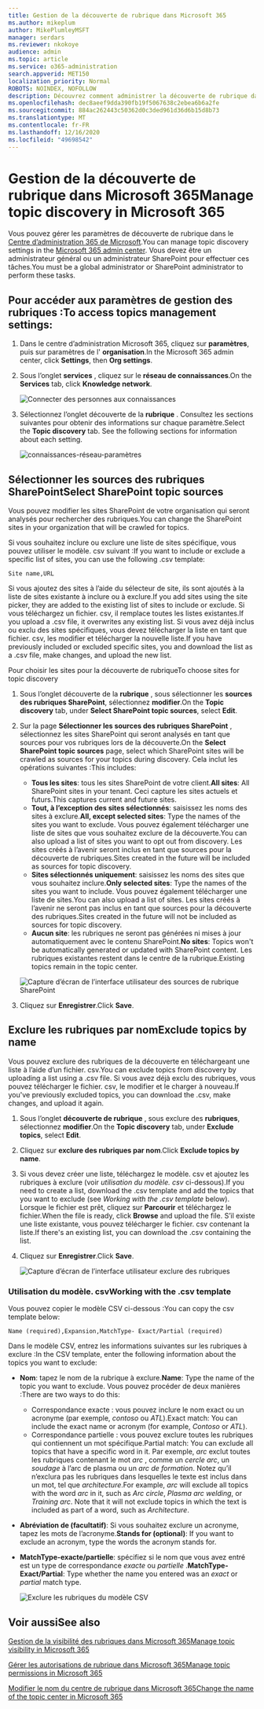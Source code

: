 ```yaml
---
title: Gestion de la découverte de rubrique dans Microsoft 365
ms.author: mikeplum
author: MikePlumleyMSFT
manager: serdars
ms.reviewer: nkokoye
audience: admin
ms.topic: article
ms.service: o365-administration
search.appverid: MET150
localization_priority: Normal
ROBOTS: NOINDEX, NOFOLLOW
description: Découvrez comment administrer la découverte de rubrique dans Microsoft 365.
ms.openlocfilehash: dec8aeef9dda390fb19f5067638c2ebea6b6a2fe
ms.sourcegitcommit: 884ac262443c50362d0c3ded961d36d6b15d8b73
ms.translationtype: MT
ms.contentlocale: fr-FR
ms.lasthandoff: 12/16/2020
ms.locfileid: "49698542"
---
```

# <a name="manage-topic-discovery-in-microsoft-365"></a><span data-ttu-id="8d976-103">Gestion de la découverte de rubrique dans Microsoft 365</span><span class="sxs-lookup"><span data-stu-id="8d976-103">Manage topic discovery in Microsoft 365</span></span>

<span data-ttu-id="8d976-104">Vous pouvez gérer les paramètres de découverte de rubrique dans le [Centre d’administration 365 de Microsoft](https://admin.microsoft.com).</span><span class="sxs-lookup"><span data-stu-id="8d976-104">You can manage topic discovery settings in the [Microsoft 365 admin center](https://admin.microsoft.com).</span></span> <span data-ttu-id="8d976-105">Vous devez être un administrateur général ou un administrateur SharePoint pour effectuer ces tâches.</span><span class="sxs-lookup"><span data-stu-id="8d976-105">You must be a global administrator or SharePoint administrator to perform these tasks.</span></span>

## <a name="to-access-topics-management-settings"></a><span data-ttu-id="8d976-106">Pour accéder aux paramètres de gestion des rubriques :</span><span class="sxs-lookup"><span data-stu-id="8d976-106">To access topics management settings:</span></span>

1. <span data-ttu-id="8d976-107">Dans le centre d’administration Microsoft 365, cliquez sur **paramètres**, puis sur paramètres de l' **organisation**.</span><span class="sxs-lookup"><span data-stu-id="8d976-107">In the Microsoft 365 admin center, click **Settings**, then **Org settings**.</span></span>
2. <span data-ttu-id="8d976-108">Sous l’onglet **services** , cliquez sur le **réseau de connaissances**.</span><span class="sxs-lookup"><span data-stu-id="8d976-108">On the **Services** tab, click **Knowledge network**.</span></span>

    ![Connecter des personnes aux connaissances](../media/admin-org-knowledge-options-completed.png) 

3. <span data-ttu-id="8d976-110">Sélectionnez l’onglet découverte de la **rubrique** . Consultez les sections suivantes pour obtenir des informations sur chaque paramètre.</span><span class="sxs-lookup"><span data-stu-id="8d976-110">Select the **Topic discovery** tab. See the following sections for information about each setting.</span></span>

    ![connaissances-réseau-paramètres](../media/knowledge-network-settings-topic-discovery.png) 

## <a name="select-sharepoint-topic-sources"></a><span data-ttu-id="8d976-112">Sélectionner les sources des rubriques SharePoint</span><span class="sxs-lookup"><span data-stu-id="8d976-112">Select SharePoint topic sources</span></span>

<span data-ttu-id="8d976-113">Vous pouvez modifier les sites SharePoint de votre organisation qui seront analysés pour rechercher des rubriques.</span><span class="sxs-lookup"><span data-stu-id="8d976-113">You can change the SharePoint sites in your organization that will be crawled for topics.</span></span>

<span data-ttu-id="8d976-114">Si vous souhaitez inclure ou exclure une liste de sites spécifique, vous pouvez utiliser le modèle. csv suivant :</span><span class="sxs-lookup"><span data-stu-id="8d976-114">If you want to include or exclude a specific list of sites, you can use the following .csv template:</span></span>

``` csv
Site name,URL
```

<span data-ttu-id="8d976-115">Si vous ajoutez des sites à l’aide du sélecteur de site, ils sont ajoutés à la liste de sites existante à inclure ou à exclure.</span><span class="sxs-lookup"><span data-stu-id="8d976-115">If you add sites using the site picker, they are added to the existing list of sites to include or exclude.</span></span> <span data-ttu-id="8d976-116">Si vous téléchargez un fichier. csv, il remplace toutes les listes existantes.</span><span class="sxs-lookup"><span data-stu-id="8d976-116">If you upload a .csv file, it overwrites any existing list.</span></span> <span data-ttu-id="8d976-117">Si vous avez déjà inclus ou exclu des sites spécifiques, vous devez télécharger la liste en tant que fichier. csv, les modifier et télécharger la nouvelle liste.</span><span class="sxs-lookup"><span data-stu-id="8d976-117">If you have previously included or excluded specific sites, you and download the list as a .csv file, make changes, and upload the new list.</span></span>

<span data-ttu-id="8d976-118">Pour choisir les sites pour la découverte de rubrique</span><span class="sxs-lookup"><span data-stu-id="8d976-118">To choose sites for topic discovery</span></span>

1. <span data-ttu-id="8d976-119">Sous l’onglet découverte de la **rubrique** , sous sélectionner les **sources des rubriques SharePoint**, sélectionnez **modifier**.</span><span class="sxs-lookup"><span data-stu-id="8d976-119">On the **Topic discovery** tab, under **Select SharePoint topic sources**, select **Edit**.</span></span>
2. <span data-ttu-id="8d976-120">Sur la page **Sélectionner les sources des rubriques SharePoint** , sélectionnez les sites SharePoint qui seront analysés en tant que sources pour vos rubriques lors de la découverte.</span><span class="sxs-lookup"><span data-stu-id="8d976-120">On the **Select SharePoint topic sources** page, select which SharePoint sites will be crawled as sources for your topics during discovery.</span></span> <span data-ttu-id="8d976-121">Cela inclut les opérations suivantes :</span><span class="sxs-lookup"><span data-stu-id="8d976-121">This includes:</span></span>
    - <span data-ttu-id="8d976-122">**Tous les sites**: tous les sites SharePoint de votre client.</span><span class="sxs-lookup"><span data-stu-id="8d976-122">**All sites**: All SharePoint sites in your tenant.</span></span> <span data-ttu-id="8d976-123">Ceci capture les sites actuels et futurs.</span><span class="sxs-lookup"><span data-stu-id="8d976-123">This captures current and future sites.</span></span>
    - <span data-ttu-id="8d976-124">**Tout, à l’exception des sites sélectionnés**: saisissez les noms des sites à exclure.</span><span class="sxs-lookup"><span data-stu-id="8d976-124">**All, except selected sites**: Type the names of the sites you want to exclude.</span></span>  <span data-ttu-id="8d976-125">Vous pouvez également télécharger une liste de sites que vous souhaitez exclure de la découverte.</span><span class="sxs-lookup"><span data-stu-id="8d976-125">You can also upload a list of sites you want to opt out from discovery.</span></span> <span data-ttu-id="8d976-126">Les sites créés à l’avenir seront inclus en tant que sources pour la découverte de rubriques.</span><span class="sxs-lookup"><span data-stu-id="8d976-126">Sites created in the future will be included as sources for topic discovery.</span></span> 
    - <span data-ttu-id="8d976-127">**Sites sélectionnés uniquement**: saisissez les noms des sites que vous souhaitez inclure.</span><span class="sxs-lookup"><span data-stu-id="8d976-127">**Only selected sites**: Type the names of the sites you want to include.</span></span> <span data-ttu-id="8d976-128">Vous pouvez également télécharger une liste de sites.</span><span class="sxs-lookup"><span data-stu-id="8d976-128">You can also upload a list of sites.</span></span> <span data-ttu-id="8d976-129">Les sites créés à l’avenir ne seront pas inclus en tant que sources pour la découverte des rubriques.</span><span class="sxs-lookup"><span data-stu-id="8d976-129">Sites created in the future will not be included as sources for topic discovery.</span></span>
    - <span data-ttu-id="8d976-130">**Aucun site**: les rubriques ne seront pas générées ni mises à jour automatiquement avec le contenu SharePoint.</span><span class="sxs-lookup"><span data-stu-id="8d976-130">**No sites**: Topics won't be automatically generated or updated with SharePoint content.</span></span> <span data-ttu-id="8d976-131">Les rubriques existantes restent dans le centre de la rubrique.</span><span class="sxs-lookup"><span data-stu-id="8d976-131">Existing topics remain in the topic center.</span></span>

    ![Capture d’écran de l’interface utilisateur des sources de rubrique SharePoint](../media/k-manage-select-topic-source.png)
   
3. <span data-ttu-id="8d976-133">Cliquez sur **Enregistrer**.</span><span class="sxs-lookup"><span data-stu-id="8d976-133">Click **Save**.</span></span>

## <a name="exclude-topics-by-name"></a><span data-ttu-id="8d976-134">Exclure les rubriques par nom</span><span class="sxs-lookup"><span data-stu-id="8d976-134">Exclude topics by name</span></span>

<span data-ttu-id="8d976-135">Vous pouvez exclure des rubriques de la découverte en téléchargeant une liste à l’aide d’un fichier. csv.</span><span class="sxs-lookup"><span data-stu-id="8d976-135">You can exclude topics from discovery by uploading a list using a .csv file.</span></span> <span data-ttu-id="8d976-136">Si vous avez déjà exclu des rubriques, vous pouvez télécharger le fichier. csv, le modifier et le charger à nouveau.</span><span class="sxs-lookup"><span data-stu-id="8d976-136">If you've previously excluded topics, you can download the .csv, make changes, and upload it again.</span></span>

1. <span data-ttu-id="8d976-137">Sous l’onglet **découverte de rubrique** , sous exclure des **rubriques**, sélectionnez **modifier**.</span><span class="sxs-lookup"><span data-stu-id="8d976-137">On the **Topic discovery** tab, under **Exclude topics**, select **Edit**.</span></span>
2. <span data-ttu-id="8d976-138">Cliquez sur **exclure des rubriques par nom**.</span><span class="sxs-lookup"><span data-stu-id="8d976-138">Click **Exclude topics by name**.</span></span>
3. <span data-ttu-id="8d976-139">Si vous devez créer une liste, téléchargez le modèle. csv et ajoutez les rubriques à exclure (voir *utilisation du modèle. csv* ci-dessous).</span><span class="sxs-lookup"><span data-stu-id="8d976-139">If you need to create a list, download the .csv template and add the topics that you want to exclude (see *Working with the .csv template* below).</span></span> <span data-ttu-id="8d976-140">Lorsque le fichier est prêt, cliquez sur **Parcourir** et téléchargez le fichier.</span><span class="sxs-lookup"><span data-stu-id="8d976-140">When the file is ready, click **Browse** and upload the file.</span></span> <span data-ttu-id="8d976-141">S’il existe une liste existante, vous pouvez télécharger le fichier. csv contenant la liste.</span><span class="sxs-lookup"><span data-stu-id="8d976-141">If there's an existing list, you can download the .csv containing the list.</span></span>
4. <span data-ttu-id="8d976-142">Cliquez sur **Enregistrer**.</span><span class="sxs-lookup"><span data-stu-id="8d976-142">Click **Save**.</span></span>

    ![Capture d’écran de l’interface utilisateur exclure des rubriques](../media/km-manage-exclude-topics.png)

### <a name="working-with-the-csv-template"></a><span data-ttu-id="8d976-144">Utilisation du modèle. csv</span><span class="sxs-lookup"><span data-stu-id="8d976-144">Working with the .csv template</span></span>

<span data-ttu-id="8d976-145">Vous pouvez copier le modèle CSV ci-dessous :</span><span class="sxs-lookup"><span data-stu-id="8d976-145">You can copy the csv template below:</span></span>

``` csv
Name (required),Expansion,MatchType- Exact/Partial (required)
```

<span data-ttu-id="8d976-146">Dans le modèle CSV, entrez les informations suivantes sur les rubriques à exclure :</span><span class="sxs-lookup"><span data-stu-id="8d976-146">In the CSV template, enter the following information about the topics you want to exclude:</span></span>

- <span data-ttu-id="8d976-147">**Nom**: tapez le nom de la rubrique à exclure.</span><span class="sxs-lookup"><span data-stu-id="8d976-147">**Name**: Type the name of the topic you want to exclude.</span></span> <span data-ttu-id="8d976-148">Vous pouvez procéder de deux manières :</span><span class="sxs-lookup"><span data-stu-id="8d976-148">There are two ways to do this:</span></span>
    - <span data-ttu-id="8d976-149">Correspondance exacte : vous pouvez inclure le nom exact ou un acronyme (par exemple, *contoso* ou *ATL*).</span><span class="sxs-lookup"><span data-stu-id="8d976-149">Exact match: You can include the exact name or acronym (for example, *Contoso* or *ATL*).</span></span>
    - <span data-ttu-id="8d976-150">Correspondance partielle : vous pouvez exclure toutes les rubriques qui contiennent un mot spécifique.</span><span class="sxs-lookup"><span data-stu-id="8d976-150">Partial match: You can exclude all topics that have a specific word in it.</span></span>  <span data-ttu-id="8d976-151">Par exemple, *arc* exclut toutes les rubriques contenant le mot *arc* , comme un *cercle arc*, un *soudage* à l’arc de plasma ou un *arc de formation*. Notez qu’il n’exclura pas les rubriques dans lesquelles le texte est inclus dans un mot, tel que *architecture*.</span><span class="sxs-lookup"><span data-stu-id="8d976-151">For example, *arc* will exclude all topics with the word *arc* in it, such as *Arc circle*, *Plasma arc welding*, or *Training arc*. Note that it will not exclude topics in which the text is included as part of a word, such as *Architecture*.</span></span>
- <span data-ttu-id="8d976-152">**Abréviation de (facultatif)**: Si vous souhaitez exclure un acronyme, tapez les mots de l’acronyme.</span><span class="sxs-lookup"><span data-stu-id="8d976-152">**Stands for (optional)**: If you want to exclude an acronym, type the words the acronym stands for.</span></span>
- <span data-ttu-id="8d976-153">**MatchType-exacte/partielle**: spécifiez si le nom que vous avez entré est un type de correspondance *exacte* ou *partielle* .</span><span class="sxs-lookup"><span data-stu-id="8d976-153">**MatchType-Exact/Partial**: Type whether the name you entered was an *exact* or *partial* match type.</span></span>

    ![Exclure les rubriques du modèle CSV](../media/exclude-topics-csv.png) 

## <a name="see-also"></a><span data-ttu-id="8d976-155">Voir aussi</span><span class="sxs-lookup"><span data-stu-id="8d976-155">See also</span></span>

[<span data-ttu-id="8d976-156">Gestion de la visibilité des rubriques dans Microsoft 365</span><span class="sxs-lookup"><span data-stu-id="8d976-156">Manage topic visibility in Microsoft 365</span></span>](topic-experiences-knowledge-rules.md)

[<span data-ttu-id="8d976-157">Gérer les autorisations de rubrique dans Microsoft 365</span><span class="sxs-lookup"><span data-stu-id="8d976-157">Manage topic permissions in Microsoft 365</span></span>](topic-experiences-user-permissions.md)

[<span data-ttu-id="8d976-158">Modifier le nom du centre de rubrique dans Microsoft 365</span><span class="sxs-lookup"><span data-stu-id="8d976-158">Change the name of the topic center in Microsoft 365</span></span>](topic-experiences-administration.md)
